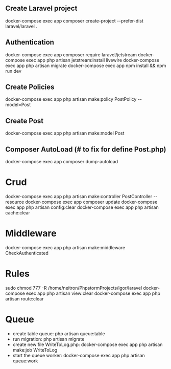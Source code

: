 ## Create Laravel project
docker-compose exec app composer create-project --prefer-dist laravel/laravel .

## Authentication
docker-compose exec app composer require laravel/jetstream
docker-compose exec app php artisan jetstream:install livewire
docker-compose exec app php artisan migrate
docker-compose exec app npm install && npm run dev

## Create Policies
docker-compose exec app php artisan make:policy PostPolicy --model=Post

## Create Post
docker-compose exec app php artisan make:model Post

## Composer AutoLoad (# to fix for define Post.php)
docker-compose exec app composer dump-autoload

# Crud
docker-compose exec app php artisan make:controller PostController --resource
docker-compose exec app composer update
docker-compose exec app php artisan config:clear
docker-compose exec app php artisan cache:clear

# Middleware
docker-compose exec app php artisan make:middleware CheckAuthenticated

# Rules
sudo chmod 777 -R /home/neitron/PhpstormProjects/igor/laravel
docker-compose exec app php artisan view:clear
docker-compose exec app  php artisan route:clear

# Queue
- create table queue: php artisan queue:table
- run migration: php artisan migrate
- create new file WriteToLog.php: docker-compose exec app php artisan make:job WriteToLog
- start the queue worker: docker-compose exec app php artisan queue:work
